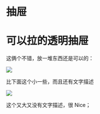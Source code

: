 # 抽屉

# 可以拉的透明抽屉

这俩个不错，放一堆东西还是可以的：

![](https://z3.tuanimg.com/imagev2/trade/800x800.b67cf7e94e4283fd288be6e95371eae5.400x.jpg)

比下面这个小一些，而且还有文字描述

![](https://z2.tuanimg.com/imagev2/trade/700x700.29372cb629399da3f2109308dc810748.400x.jpg)

这个又大又没有文字描述，很 Nice；